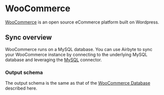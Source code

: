 # WooCommerce

[WooCommerce](https://woocommerce.com/) is an open source eCommerce platform built on Wordpress.

## Sync overview

WooCommerce runs on a MySQL database. You can use Airbyte to sync your WooCommerce instance by connecting to the underlying MySQL database and leveraging the [MySQL](./mysql.md) connector.  

### Output schema
The output schema is the same as that of the [WooCommerce Database](https://github.com/woocommerce/woocommerce/wiki/Database-Description) described here. 
